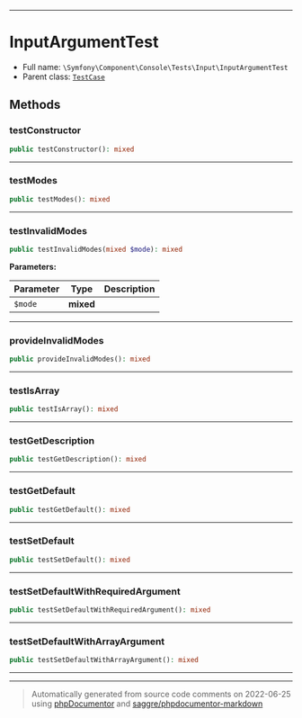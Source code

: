 ***

# InputArgumentTest





* Full name: `\Symfony\Component\Console\Tests\Input\InputArgumentTest`
* Parent class: [`TestCase`](../../../../../PHPUnit/Framework/TestCase.md)




## Methods


### testConstructor



```php
public testConstructor(): mixed
```











***

### testModes



```php
public testModes(): mixed
```











***

### testInvalidModes



```php
public testInvalidModes(mixed $mode): mixed
```








**Parameters:**

| Parameter | Type | Description |
|-----------|------|-------------|
| `$mode` | **mixed** |  |




***

### provideInvalidModes



```php
public provideInvalidModes(): mixed
```











***

### testIsArray



```php
public testIsArray(): mixed
```











***

### testGetDescription



```php
public testGetDescription(): mixed
```











***

### testGetDefault



```php
public testGetDefault(): mixed
```











***

### testSetDefault



```php
public testSetDefault(): mixed
```











***

### testSetDefaultWithRequiredArgument



```php
public testSetDefaultWithRequiredArgument(): mixed
```











***

### testSetDefaultWithArrayArgument



```php
public testSetDefaultWithArrayArgument(): mixed
```











***


***
> Automatically generated from source code comments on 2022-06-25 using [phpDocumentor](http://www.phpdoc.org/) and [saggre/phpdocumentor-markdown](https://github.com/Saggre/phpDocumentor-markdown)
